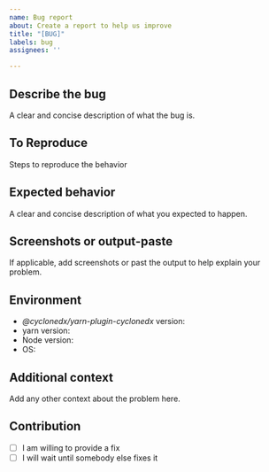 ```yaml
---
name: Bug report
about: Create a report to help us improve
title: "[BUG]"
labels: bug
assignees: ''

---
```


## Describe the bug

A clear and concise description of what the bug is.

## To Reproduce

Steps to reproduce the behavior

## Expected behavior

A clear and concise description of what you expected to happen.

## Screenshots or output-paste

If applicable, add screenshots or past the output to help explain your problem.

## Environment

- _@cyclonedx/yarn-plugin-cyclonedx_ version: <!-- e.g. `v1.0.0+git.1337f00`, get via `[tool call method] --version` -->
- yarn version: <!-- get via `yarn --version` -->
- Node version: <!-- get via `node --version` -->
- OS: <!-- e.g. windows 11, ubuntu linux, ... -->

## Additional context

Add any other context about the problem here.


## Contribution 

<!-- pleasechooseone by putting an x in the box [ ] -->
- [ ] I am willing to provide a fix
- [ ] I will wait until somebody else fixes it
